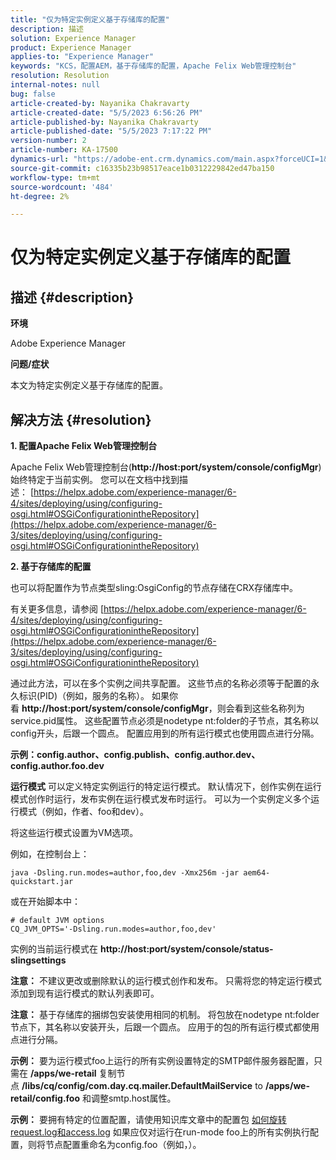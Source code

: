```yaml
---
title: "仅为特定实例定义基于存储库的配置"
description: 描述
solution: Experience Manager
product: Experience Manager
applies-to: "Experience Manager"
keywords: "KCS，配置AEM，基于存储库的配置，Apache Felix Web管理控制台"
resolution: Resolution
internal-notes: null
bug: false
article-created-by: Nayanika Chakravarty
article-created-date: "5/5/2023 6:56:26 PM"
article-published-by: Nayanika Chakravarty
article-published-date: "5/5/2023 7:17:22 PM"
version-number: 2
article-number: KA-17500
dynamics-url: "https://adobe-ent.crm.dynamics.com/main.aspx?forceUCI=1&pagetype=entityrecord&etn=knowledgearticle&id=c2334588-76eb-ed11-a7c6-6045bd006704"
source-git-commit: c16335b23b98517eace1b0312229842ed47ba150
workflow-type: tm+mt
source-wordcount: '484'
ht-degree: 2%

---
```


# 仅为特定实例定义基于存储库的配置

## 描述 {#description}


<b>环境</b>

Adobe Experience Manager

<b>问题/症状</b>

本文为特定实例定义基于存储库的配置。


## 解决方法 {#resolution}

<b>1. 配置Apache Felix Web管理控制台</b>


Apache Felix Web管理控制台(<b>http://host:port/system/console/configMgr</b>)始终特定于当前实例。
您可以在文档中找到描述： [https://helpx.adobe.com/experience-manager/6-4/sites/deploying/using/configuring-osgi.html#OSGiConfigurationintheRepository](https://helpx.adobe.com/experience-manager/6-3/sites/deploying/using/configuring-osgi.html#OSGiConfigurationintheRepository)


<b>2. 基于存储库的配置</b>


也可以将配置作为节点类型sling:OsgiConfig的节点存储在CRX存储库中。

有关更多信息，请参阅 [https://helpx.adobe.com/experience-manager/6-4/sites/deploying/using/configuring-osgi.html#OSGiConfigurationintheRepository](https://helpx.adobe.com/experience-manager/6-3/sites/deploying/using/configuring-osgi.html#OSGiConfigurationintheRepository)

通过此方法，可以在多个实例之间共享配置。
这些节点的名称必须等于配置的永久标识(PID)（例如，服务的名称）。 如果你看 <b>http://host:port/system/console/configMgr</b>，则会看到这些名称列为service.pid属性。 这些配置节点必须是nodetype nt:folder的子节点，其名称以config开头，后跟一个圆点。 配置应用到的所有运行模式也使用圆点进行分隔。

<b>示例：config.author、config.publish、config.author.dev、config.author.foo.dev</b>


<b>运行模式</b>
可以定义特定实例运行的特定运行模式。 默认情况下，创作实例在运行模式创作时运行，发布实例在运行模式发布时运行。 可以为一个实例定义多个运行模式（例如，作者、foo和dev）。

将这些运行模式设置为VM选项。

例如，在控制台上：


```
java -Dsling.run.modes=author,foo,dev -Xmx256m -jar aem64-quickstart.jar
```


或在开始脚本中：


```
# default JVM options
CQ_JVM_OPTS='-Dsling.run.modes=author,foo,dev'
```


实例的当前运行模式在 <b>http://host:port/system/console/status-slingsettings</b>

<b>注意：</b> 不建议更改或删除默认的运行模式创作和发布。 只需将您的特定运行模式添加到现有运行模式的默认列表即可。

<b>注意：</b> 基于存储库的捆绑包安装使用相同的机制。 将包放在nodetype nt:folder节点下，其名称以安装开头，后跟一个圆点。 应用于的包的所有运行模式都使用点进行分隔。

<b>示例：</b> 要为运行模式foo上运行的所有实例设置特定的SMTP邮件服务器配置，只需在 <b>/apps/we-retail</b> 复制节点 <b>/libs/cq/config/com.day.cq.mailer.DefaultMailService</b> to <b>/apps/we-retail/config.foo</b> 和调整smtp.host属性。

<b>示例：</b> 要拥有特定的位置配置，请使用知识库文章中的配置包 [如何旋转request.log和access.log](https://helpx.adobe.com/experience-manager/kb/HowToRotateRequestAndAccessLog.html "如何旋转request.log和access.log ") 如果应仅对运行在run-mode foo上的所有实例执行配置，则将节点配置重命名为config.foo（例如，）。
